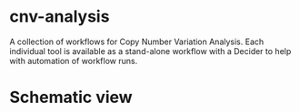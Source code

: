 # cnv-analysis
A collection of workflows for Copy Number Variation Analysis. Each individual tool is available as a stand-alone workflow with 
a Decider to help with automation of workflow runs.

# Schematic view
